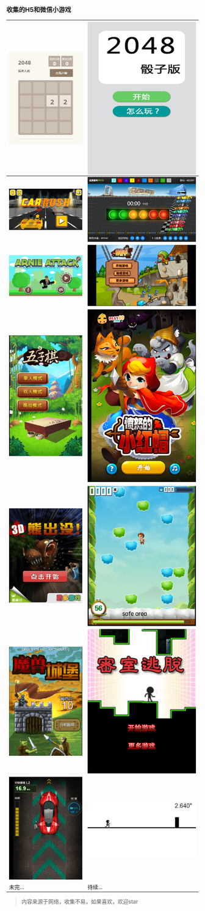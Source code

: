 

### 收集的H5和微信小游戏


 
<!-- <img align="center" src="./image/2048.jpg"> -->

|<img align="left" src="./image/2048.jpg">|<img width=300 height=400 align="center" src="./image/20488.jpg">|
|--------| :---------|
|![sc](./image/sc.png)|![sc1](./image/sc1.png)|
|![sj](./image/sj.png) |![tf](./image/tf.png)|
|![wzq](./image/wzq.png) |![xhm](./image/xhm.png)|
|![xcm](./image/xcm.png) |![cy](./image/cy.png)|
|![mscb](./image/mscb.png) |![mstt](./image/mstt.png)|
|![sc](./image/1727420874504.png) |![cg](./image/cg.jpg)|
|未完...|待续...|


> 内容来源于网络，收集不易，如果喜欢，欢迎star